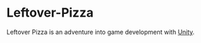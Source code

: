 # Leftover-Pizza
Leftover Pizza is an adventure into game development with [Unity](https://www.unity.com).
